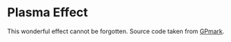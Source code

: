 # Plasma Effect

This wonderful effect cannot be forgotten. Source code taken from [GPmark](https://github.com/retrofw/gpmark).

